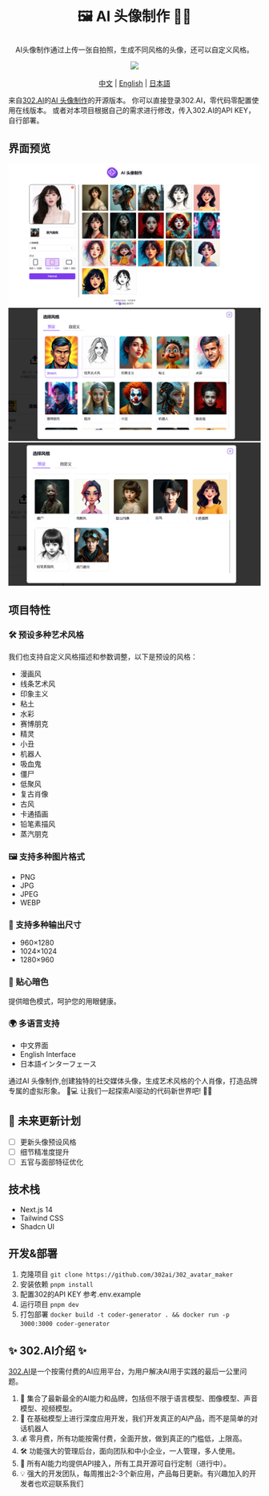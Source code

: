 # <p align="center">🖼️ AI 头像制作 🚀✨</p>

<p align="center">AI头像制作通过上传一张自拍照，生成不同风格的头像，还可以自定义风格。</p>

<p align="center"><a href="https://302.ai/tools/word/" target="blank"><img src="https://file.302ai.cn/gpt/imgs/badge/21212.png" /></a></p >

<p align="center"><a href="README zh.md">中文</a> | <a href="README.md">English</a> | <a href="README_ja.md">日本語</a></p>



来自[302.AI](https://302.ai)的[AI 头像制作](https://302.ai/tools/headshot/)的开源版本。
你可以直接登录302.AI，零代码零配置使用在线版本。
或者对本项目根据自己的需求进行修改，传入302.AI的API KEY，自行部署。

## 界面预览
![界面预览](docs/头像制作1.png)
![界面预览](docs/头像制作2.png)
![界面预览](docs/头像制作3.png)

## 项目特性
### 🛠️ 预设多种艺术风格
我们也支持自定义风格描述和参数调整，以下是预设的风格：
  - 漫画风
  - 线条艺术风
  - 印象主义
  - 粘土
  - 水彩
  - 赛博朋克
  - 精灵
  - 小丑
  - 机器人
  - 吸血鬼
  - 僵尸
  - 低聚风
  - 复古肖像
  - 古风
  - 卡通插画
  - 铅笔素描风
  - 蒸汽朋克

### 🖼️ 支持多种图片格式
  - PNG
  - JPG
  - JPEG
  - WEBP

### 📐 支持多种输出尺寸
  - 960×1280
  - 1024×1024
  - 1280×960

### 🌙 贴心暗色
  提供暗色模式，呵护您的用眼健康。

### 🌍 多语言支持
  - 中文界面
  - English Interface
  - 日本語インターフェース

通过AI 头像制作,创建独特的社交媒体头像，生成艺术风格的个人肖像，打造品牌专属的虚拟形象。 🎉💻 让我们一起探索AI驱动的代码新世界吧! 🌟🚀

## 🚩 未来更新计划
- [ ] 更新头像预设风格
- [ ] 细节精准度提升
- [ ] 五官与面部特征优化
  
## 技术栈
- Next.js 14
- Tailwind CSS
- Shadcn UI

## 开发&部署
1. 克隆项目 `git clone https://github.com/302ai/302_avatar_maker`
2. 安装依赖 `pnpm install`
3. 配置302的API KEY 参考.env.example
4. 运行项目 `pnpm dev`
5. 打包部署 `docker build -t coder-generator . && docker run -p 3000:3000 coder-generator`


## ✨ 302.AI介绍 ✨
[302.AI](https://302.ai)是一个按需付费的AI应用平台，为用户解决AI用于实践的最后一公里问题。
1. 🧠 集合了最新最全的AI能力和品牌，包括但不限于语言模型、图像模型、声音模型、视频模型。
2. 🚀 在基础模型上进行深度应用开发，我们开发真正的AI产品，而不是简单的对话机器人
3. 💰 零月费，所有功能按需付费，全面开放，做到真正的门槛低，上限高。
4. 🛠 功能强大的管理后台，面向团队和中小企业，一人管理，多人使用。
5. 🔗 所有AI能力均提供API接入，所有工具开源可自行定制（进行中）。
6. 💡 强大的开发团队，每周推出2-3个新应用，产品每日更新。有兴趣加入的开发者也欢迎联系我们
